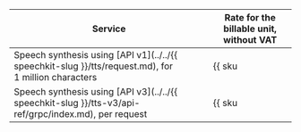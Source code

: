 | Service | Rate for the billable unit, without VAT |
| ----- | ----- |
| Speech synthesis using [API v1](../../{{ speechkit-slug }}/tts/request.md), for 1 million characters | {{ sku|USD|ai.speech.tts_gpu|string }} |
| Speech synthesis using [API v3](../../{{ speechkit-slug }}/tts-v3/api-ref/grpc/index.md), per request | {{ sku|USD|ai.speech.tts.dialogue_platform|string }} |
